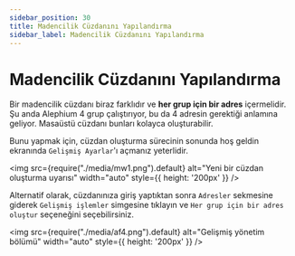 ```yaml
---
sidebar_position: 30
title: Madencilik Cüzdanını Yapılandırma
sidebar_label: Madencilik Cüzdanını Yapılandırma
---
```


# Madencilik Cüzdanını Yapılandırma

Bir madencilik cüzdanı biraz farklıdır ve **her grup için bir adres** içermelidir. Şu anda Alephium 4 grup çalıştırıyor, bu da 4 adresin gerektiği anlamına geliyor. Masaüstü cüzdanı bunları kolayca oluşturabilir.

Bunu yapmak için, cüzdan oluşturma sürecinin sonunda hoş geldin ekranında `Gelişmiş Ayarlar`'ı açmanız yeterlidir.

<img src={require("./media/mw1.png").default} alt="Yeni bir cüzdan oluşturma uyarısı" width="auto" style={{ height: '200px' }} />

Alternatif olarak, cüzdanınıza giriş yaptıktan sonra `Adresler` sekmesine giderek `Gelişmiş işlemler` simgesine tıklayın ve `Her grup için bir adres oluştur` seçeneğini seçebilirsiniz.

<img src={require("./media/af4.png").default} alt="Gelişmiş yönetim bölümü" width="auto" style={{ height: '200px' }} />
